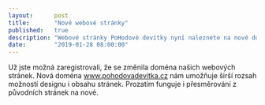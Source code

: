 ```yaml
---
layout:      post
title:       "Nové webové stránky"
published:   true
description: "Webové stránky PoHodové devítky nyní naleznete na nové doméně"
date:        "2019-01-28 08:00:00"
---
```


Už jste možná zaregistrovali, že se změnila doména našich webových stránek. Nová doména www.pohodovadevitka.cz nám umožňuje širší rozsah možností designu i obsahu stránek. Prozatím funguje i přesměrování z původních stránek na nové.
